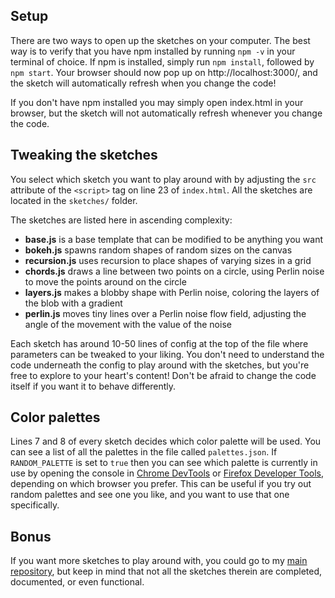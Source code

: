 ## Setup

There are two ways to open up the sketches on your computer. The best way is to verify that you have npm installed by running `npm -v` in your terminal of choice. If npm is installed, simply run `npm install`, followed by `npm start`. Your browser should now pop up on http://localhost:3000/, and the sketch will automatically refresh when you change the code!

If you don't have npm installed you may simply open index.html in your browser, but the sketch will not automatically refresh whenever you change the code.

## Tweaking the sketches

You select which sketch you want to play around with by adjusting the `src` attribute of the `<script>` tag on line 23 of `index.html`. All the sketches are located in the `sketches/` folder.

The sketches are listed here in ascending complexity:

- **base.js** is a base template that can be modified to be anything you want
- **bokeh.js** spawns random shapes of random sizes on the canvas
- **recursion.js** uses recursion to place shapes of varying sizes in a grid
- **chords.js** draws a line between two points on a circle, using Perlin noise to move the points around on the circle
- **layers.js** makes a blobby shape with Perlin noise, coloring the layers of the blob with a gradient
- **perlin.js** moves tiny lines over a Perlin noise flow field, adjusting the angle of the movement with the value of the noise

Each sketch has around 10-50 lines of config at the top of the file where parameters can be tweaked to your liking. You don't need to understand the code underneath the config to play around with the sketches, but you're free to explore to your heart's content! Don't be afraid to change the code itself if you want it to behave differently.

## Color palettes

Lines 7 and 8 of every sketch decides which color palette will be used. You can see a list of all the palettes in the file called `palettes.json`. If `RANDOM_PALETTE` is set to `true` then you can see which palette is currently in use by opening the console in [Chrome DevTools](https://developer.chrome.com/docs/devtools/open/) or [Firefox Developer Tools](https://developer.mozilla.org/en-US/docs/Tools), depending on which browser you prefer. This can be useful if you try out random palettes and see one you like, and you want to use that one specifically.

## Bonus

If you want more sketches to play around with, you could go to my [main repository](https://github.com/plusk/generative-processing), but keep in mind that not all the sketches therein are completed, documented, or even functional.
